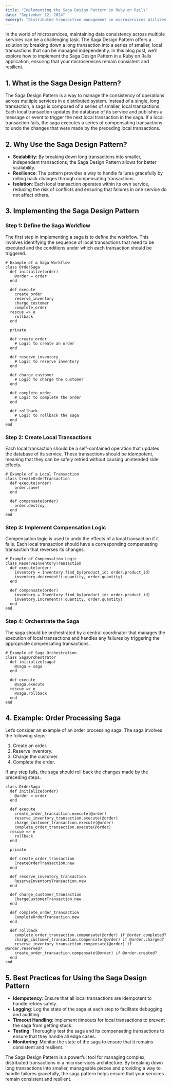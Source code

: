 ```yaml
---
title: "Implementing the Saga Design Pattern in Ruby on Rails"
date: "September 12, 2024"
excerpt: "Distributed transaction management in microservices utilizes the Saga Design Pattern through choreography and orchestration implementations in Ruby on Rails. Cross-service data consistency, compensating transactions, and failure recovery mechanisms create resilient systems that handle complex business workflows across multiple services."
---
```


In the world of microservices, maintaining data consistency across multiple services can be a challenging task. The Saga Design Pattern offers a solution by breaking down a long transaction into a series of smaller, local transactions that can be managed independently. In this blog post, we’ll explore how to implement the Saga Design Pattern in a Ruby on Rails application, ensuring that your microservices remain consistent and resilient.

1\. What is the Saga Design Pattern?
------------------------------------

The Saga Design Pattern is a way to manage the consistency of operations across multiple services in a distributed system. Instead of a single, long transaction, a saga is composed of a series of smaller, local transactions. Each local transaction updates the database of its service and publishes a message or event to trigger the next local transaction in the saga. If a local transaction fails, the saga executes a series of compensating transactions to undo the changes that were made by the preceding local transactions.

2\. Why Use the Saga Design Pattern?
------------------------------------

*   **Scalability**: By breaking down long transactions into smaller, independent transactions, the Saga Design Pattern allows for better scalability.
*   **Resilience**: The pattern provides a way to handle failures gracefully by rolling back changes through compensating transactions.
*   **Isolation**: Each local transaction operates within its own service, reducing the risk of conflicts and ensuring that failures in one service do not affect others.

3\. Implementing the Saga Design Pattern
----------------------------------------

### Step 1: Define the Saga Workflow

The first step in implementing a saga is to define the workflow. This involves identifying the sequence of local transactions that need to be executed and the conditions under which each transaction should be triggered.

    # Example of a Saga Workflow
    class OrderSaga
      def initialize(order)
        @order = order
      end
    
      def execute
        create_order
        reserve_inventory
        charge_customer
        complete_order
      rescue => e
        rollback
      end
    
      private
    
      def create_order
        # Logic to create an order
      end
    
      def reserve_inventory
        # Logic to reserve inventory
      end
    
      def charge_customer
        # Logic to charge the customer
      end
    
      def complete_order
        # Logic to complete the order
      end
    
      def rollback
        # Logic to rollback the saga
      end
    end

### Step 2: Create Local Transactions

Each local transaction should be a self-contained operation that updates the database of its service. These transactions should be idempotent, meaning that they can be safely retried without causing unintended side effects.

    # Example of a Local Transaction
    class CreateOrderTransaction
      def execute(order)
        order.save!
      end
    
      def compensate(order)
        order.destroy
      end
    end

### Step 3: Implement Compensation Logic

Compensation logic is used to undo the effects of a local transaction if it fails. Each local transaction should have a corresponding compensating transaction that reverses its changes.

    # Example of Compensation Logic
    class ReserveInventoryTransaction
      def execute(order)
        inventory = Inventory.find_by(product_id: order.product_id)
        inventory.decrement!(:quantity, order.quantity)
      end
    
      def compensate(order)
        inventory = Inventory.find_by(product_id: order.product_id)
        inventory.increment!(:quantity, order.quantity)
      end
    end

### Step 4: Orchestrate the Saga

The saga should be orchestrated by a central coordinator that manages the execution of local transactions and handles any failures by triggering the appropriate compensating transactions.

    # Example of Saga Orchestration
    class SagaOrchestrator
      def initialize(saga)
        @saga = saga
      end
    
      def execute
        @saga.execute
      rescue => e
        @saga.rollback
      end
    end

4\. Example: Order Processing Saga
----------------------------------

Let’s consider an example of an order processing saga. The saga involves the following steps:

1.  Create an order.
2.  Reserve inventory.
3.  Charge the customer.
4.  Complete the order.

If any step fails, the saga should roll back the changes made by the preceding steps.

    class OrderSaga
      def initialize(order)
        @order = order
      end
    
      def execute
        create_order_transaction.execute(@order)
        reserve_inventory_transaction.execute(@order)
        charge_customer_transaction.execute(@order)
        complete_order_transaction.execute(@order)
      rescue => e
        rollback
      end
    
      private
    
      def create_order_transaction
        CreateOrderTransaction.new
      end
    
      def reserve_inventory_transaction
        ReserveInventoryTransaction.new
      end
    
      def charge_customer_transaction
        ChargeCustomerTransaction.new
      end
    
      def complete_order_transaction
        CompleteOrderTransaction.new
      end
    
      def rollback
        complete_order_transaction.compensate(@order) if @order.completed?
        charge_customer_transaction.compensate(@order) if @order.charged?
        reserve_inventory_transaction.compensate(@order) if @order.reserved?
        create_order_transaction.compensate(@order) if @order.created?
      end
    end

5\. Best Practices for Using the Saga Design Pattern
----------------------------------------------------

*   **Idempotency**: Ensure that all local transactions are idempotent to handle retries safely.
*   **Logging**: Log the state of the saga at each step to facilitate debugging and auditing.
*   **Timeout Handling**: Implement timeouts for local transactions to prevent the saga from getting stuck.
*   **Testing**: Thoroughly test the saga and its compensating transactions to ensure that they handle all edge cases.
*   **Monitoring**: Monitor the state of the saga to ensure that it remains consistent and resilient.

The Saga Design Pattern is a powerful tool for managing complex, distributed transactions in a microservices architecture. By breaking down long transactions into smaller, manageable pieces and providing a way to handle failures gracefully, the saga pattern helps ensure that your services remain consistent and resilient.